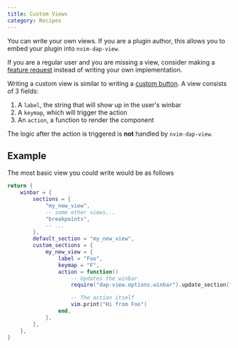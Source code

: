 ```yaml
---
title: Custom Views
category: Recipes
---
```


You can write your own views. If you are a plugin author, this allows you to embed your plugin into `nvim-dap-view`.

If you are a regular user and you are missing a view, consider making a [feature request](https://github.com/igorlfs/nvim-dap-view/issues/new?template=feature_request.yml) instead of writing your own implementation.

Writing a custom view is similar to writing a [custom button](control-bar#custom-buttons). A view consists of 3 fields:

1. A `label`, the string that will show up in the user's winbar
2. A `keymap`, which will trigger the action
3. An `action`, a function to render the component

The logic after the action is triggered is **not** handled by `nvim-dap-view`.

## Example

The most basic view you could write would be as follows

```lua
return {
    winbar = {
        sections = {
            "my_new_view",
            -- some other views...
            "breakpoints",
            -- ...
        },
        default_section = "my_new_view",
        custom_sections = {
            my_new_view = {
                label = "Foo",
                keymap = "F",
                action = function()
                    -- Updates the winbar
                    require("dap-view.options.winbar").update_section("my_new_view")

                    -- The action itself
                    vim.print("Hi from Foo")
                end,
            },
        },
    },
}
```
